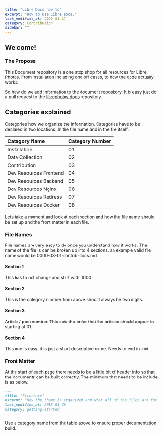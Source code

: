 ```yaml
---
title: "Libre Docs how to"
excerpt: "How to use Libre Docs."
last_modified_at: 2020-01-17
category: Contribution
sidebar: ""
---
```


## Welcome!

### The Propose

 This Document repository is a one stop shop for all resources for Libre Photos. From installation including one off cases, to how the code actually works.

So how do we add information to the document repository. It is easy just do a pull request to the [librephotos.docs](https://github.com/LibrePhotos/librephotos.docs "librephotos.docs") repository.

## Categories explained

Categories how we organize the information. Categories have to be declared in two locations. In the file name and in the file itself.  


| Category Name          | Category Number |
| :--------------------- | :-------------- |
| Installation           | 01              |
| Data Collection        | 02              |
| Contribution           | 03              |
| Dev Resources Frontend | 04              |
| Dev Resources Backend  | 05              |
| Dev Resources Nginx    | 06              |
| Dev Resources Redress  | 07              |
| Dev Resources Docker   | 08              |

Lets take a moment and look at each section and how the file name should be set up and the front matter in each file. 

### File Names
File names are very easy to do once you understand how it works. 
The name of the file is can be broken up into 4 sections.
an example valid file name would be 0000-03-01-contrib-docs.md 

#### Section 1
This has to not change and start with 0000

#### Section 2
This is the category number from above should always be two digits. 

#### Section 3
 Article / post number. This sets the order that the articles should appear in starting at 01. 

#### Section 4 
 This one is easy. it is just a short descriptive name. Needs to end in .md.

### Front Matter
At the start of each page there needs to be a little bit of header info so that the documents can be built correctly. 
The minimum that needs to be include is as below. 

```markdown
---
title: "Structure"
excerpt: "How the theme is organized and what all of the files are for."
last_modified_at: 2018-03-20
category: getting-started
---
```

Use a category name from the table above to ensure proper documentation build. 
